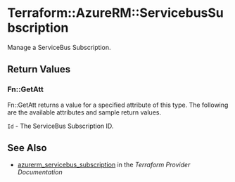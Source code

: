 # Terraform::AzureRM::ServicebusSubscription

Manage a ServiceBus Subscription.

## Return Values

### Fn::GetAtt

Fn::GetAtt returns a value for a specified attribute of this type. The following are the available attributes and sample return values.

`Id` - The ServiceBus Subscription ID.

## See Also

* [azurerm_servicebus_subscription](https://www.terraform.io/docs/providers/azurerm/r/servicebus_subscription.html) in the _Terraform Provider Documentation_